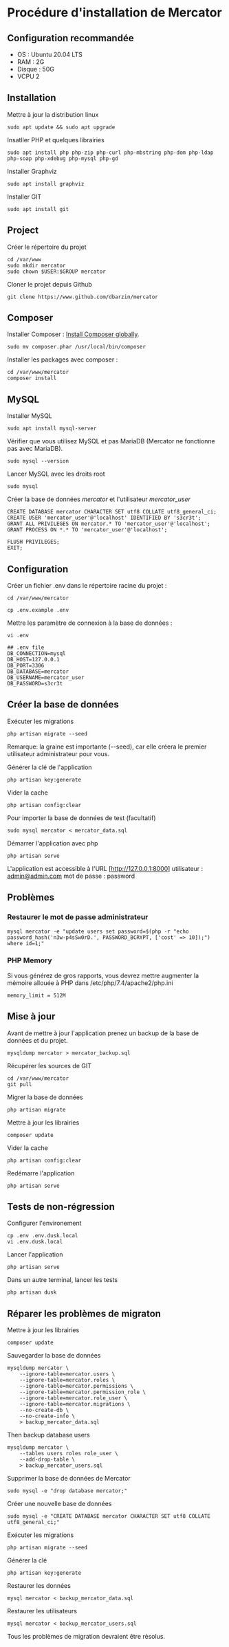 # Procédure d'installation de Mercator

## Configuration recommandée

- OS : Ubuntu 20.04 LTS
- RAM : 2G
- Disque : 50G
- VCPU 2

## Installation 

Mettre à jour la distribution linux

    sudo apt update && sudo apt upgrade

Insatller PHP et quelques librairies

    sudo apt install php php-zip php-curl php-mbstring php-dom php-ldap php-soap php-xdebug php-mysql php-gd

Installer Graphviz

    sudo apt install graphviz

Installer GIT

    sudo apt install git

## Project

Créer le répertoire du projet

    cd /var/www
    sudo mkdir mercator
    sudo chown $USER:$GROUP mercator
    
Cloner le projet depuis Github

    git clone https://www.github.com/dbarzin/mercator

## Composer

Installer Composer : [Install Composer globally](https://getcomposer.org/download/).

    sudo mv composer.phar /usr/local/bin/composer

Installer les packages avec composer :

    cd /var/www/mercator
    composer install

## MySQL

Installer MySQL

    sudo apt install mysql-server

Vérifier que vous utilisez MySQL et pas MariaDB (Mercator ne fonctionne pas avec MariaDB).

    sudo mysql --version

Lancer MySQL avec les droits root

    sudo mysql

Créer la base de données _mercator_ et l'utilisateur _mercator_user_

    CREATE DATABASE mercator CHARACTER SET utf8 COLLATE utf8_general_ci;
    CREATE USER 'mercator_user'@'localhost' IDENTIFIED BY 's3cr3t';
    GRANT ALL PRIVILEGES ON mercator.* TO 'mercator_user'@'localhost';
    GRANT PROCESS ON *.* TO 'mercator_user'@'localhost';

    FLUSH PRIVILEGES;
    EXIT;

## Configuration

Créer un fichier .env dans le répertoire racine du projet :

    cd /var/www/mercator

    cp .env.example .env

Mettre les paramètre de connexion à la base de données :

    vi .env

    ## .env file
    DB_CONNECTION=mysql
    DB_HOST=127.0.0.1
    DB_PORT=3306
    DB_DATABASE=mercator
    DB_USERNAME=mercator_user
    DB_PASSWORD=s3cr3t


## Créer la base de données

Exécuter les migrations

    php artisan migrate --seed 

Remarque: la graine est importante (--seed), car elle créera le premier utilisateur administrateur pour vous.

Générer la clé de l'application
 
    php artisan key:generate

Vider la cache

    php artisan config:clear

Pour importer la base de données de test (facultatif)

    sudo mysql mercator < mercator_data.sql

Démarrer l'application avec php

    php artisan serve

L'application est accessible à l'URL [http://127.0.0.1:8000]
    utilisateur : admin@admin.com
    mot de passe : password

## Problèmes

### Restaurer le mot de passe administrateur

    mysql mercator -e "update users set password=$(php -r "echo password_hash('n3w-p4sSw0rD.', PASSWORD_BCRYPT, ['cost' => 10]);") where id=1;"

### PHP Memory

Si vous générez de gros rapports, vous devrez mettre augmenter la mémoire allouée à PHP dans /etc/php/7.4/apache2/php.ini

    memory_limit = 512M

## Mise à jour

Avant de mettre à jour l'application prenez un backup de la base de données et du projet.

    mysqldump mercator > mercator_backup.sql

Récupérer les sources de GIT

    cd /var/www/mercator
    git pull

Migrer la base de données

    php artisan migrate

Mettre à jour les librairies

    composer update

Vider la cache

    php artisan config:clear
    
Redémarre l'application

    php artisan serve
   
## Tests de non-régression

Configurer l'environement

    cp .env .env.dusk.local
    vi .env.dusk.local

Lancer l'application

    php artisan serve

Dans un autre terminal, lancer les tests 

    php artisan dusk

## Réparer les problèmes de migraton

Mettre à jour les librairies

    composer update

Sauvegarder la base de données

    mysqldump mercator \
        --ignore-table=mercator.users \
        --ignore-table=mercator.roles \
        --ignore-table=mercator.permissions \
        --ignore-table=mercator.permission_role \
        --ignore-table=mercator.role_user \
        --ignore-table=mercator.migrations \
        --no-create-db \
        --no-create-info \
        > backup_mercator_data.sql

Then backup database users

    mysqldump mercator \
        --tables users roles role_user \
        --add-drop-table \
        > backup_mercator_users.sql

Supprimer la base de données de Mercator

    sudo mysql -e "drop database mercator;"

Créer une nouvelle base de données 

    sudo mysql -e "CREATE DATABASE mercator CHARACTER SET utf8 COLLATE utf8_general_ci;"

Exécuter les migrations 

    php artisan migrate --seed 

Générer la clé
 
    php artisan key:generate

Restaurer les données

    mysql mercator < backup_mercator_data.sql

Restaurer les utilisateurs

    mysql mercator < backup_mercator_users.sql

Tous les problèmes de migration devraient être résolus.
